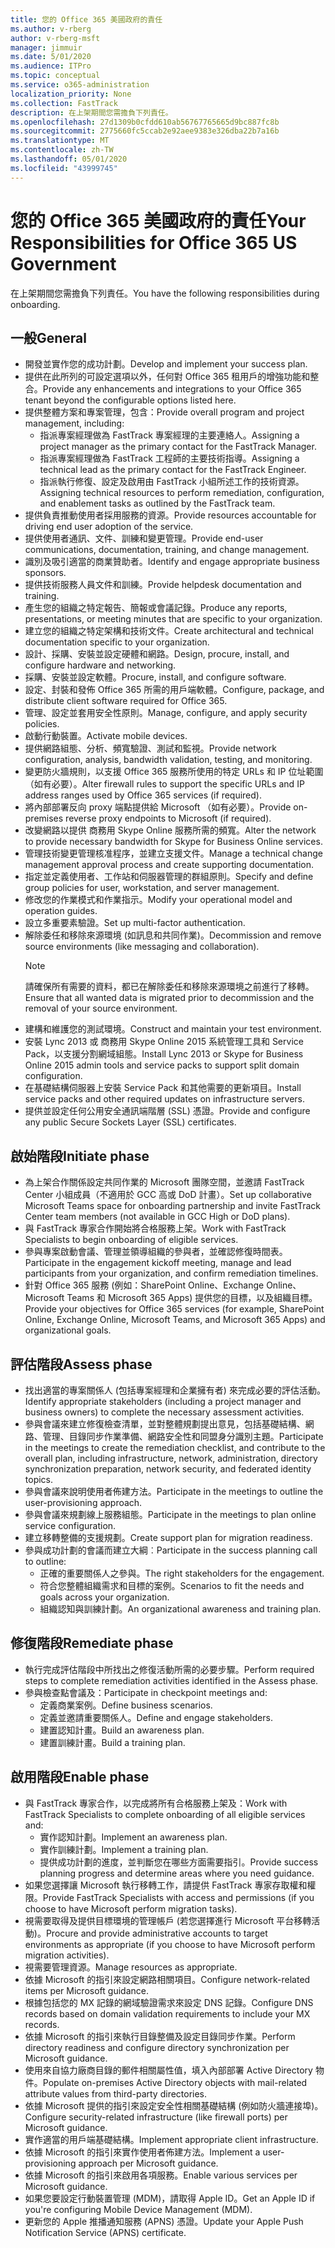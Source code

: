 ```yaml
---
title: 您的 Office 365 美國政府的責任
ms.author: v-rberg
author: v-rberg-msft
manager: jimmuir
ms.date: 5/01/2020
ms.audience: ITPro
ms.topic: conceptual
ms.service: o365-administration
localization_priority: None
ms.collection: FastTrack
description: 在上架期間您需擔負下列責任。
ms.openlocfilehash: 27d1309b0cfdd610ab56767765665d9bc887fc8b
ms.sourcegitcommit: 2775660fc5ccab2e92aee9383e326dba22b7a16b
ms.translationtype: MT
ms.contentlocale: zh-TW
ms.lasthandoff: 05/01/2020
ms.locfileid: "43999745"
---
```

# <a name="your-responsibilities-for-office-365-us-government"></a><span data-ttu-id="9df41-103">您的 Office 365 美國政府的責任</span><span class="sxs-lookup"><span data-stu-id="9df41-103">Your Responsibilities for Office 365 US Government</span></span>

<span data-ttu-id="9df41-104">在上架期間您需擔負下列責任。</span><span class="sxs-lookup"><span data-stu-id="9df41-104">You have the following responsibilities during onboarding.</span></span>
  
## <a name="general"></a><span data-ttu-id="9df41-105">一般</span><span class="sxs-lookup"><span data-stu-id="9df41-105">General</span></span>

- <span data-ttu-id="9df41-106">開發並實作您的成功計劃。</span><span class="sxs-lookup"><span data-stu-id="9df41-106">Develop and implement your success plan.</span></span>   
- <span data-ttu-id="9df41-107">提供在此所列的可設定選項以外，任何對 Office 365 租用戶的增強功能和整合。</span><span class="sxs-lookup"><span data-stu-id="9df41-107">Provide any enhancements and integrations to your Office 365 tenant beyond the configurable options listed here.</span></span>    
- <span data-ttu-id="9df41-108">提供整體方案和專案管理，包含：</span><span class="sxs-lookup"><span data-stu-id="9df41-108">Provide overall program and project management, including:</span></span>     
  - <span data-ttu-id="9df41-109">指派專案經理做為 FastTrack 專案經理的主要連絡人。</span><span class="sxs-lookup"><span data-stu-id="9df41-109">Assigning a project manager as the primary contact for the FastTrack Manager.</span></span>   
  - <span data-ttu-id="9df41-110">指派專案經理做為 FastTrack 工程師的主要技術指導。</span><span class="sxs-lookup"><span data-stu-id="9df41-110">Assigning a technical lead as the primary contact for the FastTrack Engineer.</span></span>  
  - <span data-ttu-id="9df41-111">指派執行修復、設定及啟用由 FastTrack 小組所述工作的技術資源。</span><span class="sxs-lookup"><span data-stu-id="9df41-111">Assigning technical resources to perform remediation, configuration, and enablement tasks as outlined by the FastTrack team.</span></span>   
- <span data-ttu-id="9df41-112">提供負責推動使用者採用服務的資源。</span><span class="sxs-lookup"><span data-stu-id="9df41-112">Provide resources accountable for driving end user adoption of the service.</span></span>    
- <span data-ttu-id="9df41-113">提供使用者通訊、文件、訓練和變更管理。</span><span class="sxs-lookup"><span data-stu-id="9df41-113">Provide end-user communications, documentation, training, and change management.</span></span>    
- <span data-ttu-id="9df41-114">識別及吸引適當的商業贊助者。</span><span class="sxs-lookup"><span data-stu-id="9df41-114">Identify and engage appropriate business sponsors.</span></span>     
- <span data-ttu-id="9df41-115">提供技術服務人員文件和訓練。</span><span class="sxs-lookup"><span data-stu-id="9df41-115">Provide helpdesk documentation and training.</span></span>     
- <span data-ttu-id="9df41-116">產生您的組織之特定報告、簡報或會議記錄。</span><span class="sxs-lookup"><span data-stu-id="9df41-116">Produce any reports, presentations, or meeting minutes that are specific to your organization.</span></span>     
- <span data-ttu-id="9df41-117">建立您的組織之特定架構和技術文件。</span><span class="sxs-lookup"><span data-stu-id="9df41-117">Create architectural and technical documentation specific to your organization.</span></span>     
- <span data-ttu-id="9df41-118">設計、採購、安裝並設定硬體和網路。</span><span class="sxs-lookup"><span data-stu-id="9df41-118">Design, procure, install, and configure hardware and networking.</span></span>    
- <span data-ttu-id="9df41-119">採購、安裝並設定軟體。</span><span class="sxs-lookup"><span data-stu-id="9df41-119">Procure, install, and configure software.</span></span>     
- <span data-ttu-id="9df41-120">設定、封裝和發佈 Office 365 所需的用戶端軟體。</span><span class="sxs-lookup"><span data-stu-id="9df41-120">Configure, package, and distribute client software required for Office 365.</span></span>    
- <span data-ttu-id="9df41-121">管理、設定並套用安全性原則。</span><span class="sxs-lookup"><span data-stu-id="9df41-121">Manage, configure, and apply security policies.</span></span>    
- <span data-ttu-id="9df41-122">啟動行動裝置。</span><span class="sxs-lookup"><span data-stu-id="9df41-122">Activate mobile devices.</span></span>    
- <span data-ttu-id="9df41-123">提供網路組態、分析、頻寬驗證、測試和監視。</span><span class="sxs-lookup"><span data-stu-id="9df41-123">Provide network configuration, analysis, bandwidth validation, testing, and monitoring.</span></span> 
- <span data-ttu-id="9df41-124">變更防火牆規則，以支援 Office 365 服務所使用的特定 URLs 和 IP 位址範圍（如有必要）。</span><span class="sxs-lookup"><span data-stu-id="9df41-124">Alter firewall rules to support the specific URLs and IP address ranges used by Office 365 services (if required).</span></span>
- <span data-ttu-id="9df41-125">將內部部署反向 proxy 端點提供給 Microsoft （如有必要）。</span><span class="sxs-lookup"><span data-stu-id="9df41-125">Provide on-premises reverse proxy endpoints to Microsoft (if required).</span></span>     
- <span data-ttu-id="9df41-126">改變網路以提供 商務用 Skype Online 服務所需的頻寬。</span><span class="sxs-lookup"><span data-stu-id="9df41-126">Alter the network to provide necessary bandwidth for Skype for Business Online services.</span></span>   
- <span data-ttu-id="9df41-127">管理技術變更管理核准程序，並建立支援文件。</span><span class="sxs-lookup"><span data-stu-id="9df41-127">Manage a technical change management approval process and create supporting documentation.</span></span>    
- <span data-ttu-id="9df41-128">指定並定義使用者、工作站和伺服器管理的群組原則。</span><span class="sxs-lookup"><span data-stu-id="9df41-128">Specify and define group policies for user, workstation, and server management.</span></span>    
- <span data-ttu-id="9df41-129">修改您的作業模式和作業指示。</span><span class="sxs-lookup"><span data-stu-id="9df41-129">Modify your operational model and operation guides.</span></span>   
- <span data-ttu-id="9df41-130">設立多重要素驗證。</span><span class="sxs-lookup"><span data-stu-id="9df41-130">Set up multi-factor authentication.</span></span>   
- <span data-ttu-id="9df41-131">解除委任和移除來源環境 (如訊息和共同作業)。</span><span class="sxs-lookup"><span data-stu-id="9df41-131">Decommission and remove source environments (like messaging and collaboration).</span></span> 
    > [!NOTE]
    > <span data-ttu-id="9df41-132">請確保所有需要的資料，都已在解除委任和移除來源環境之前進行了移轉。</span><span class="sxs-lookup"><span data-stu-id="9df41-132">Ensure that all wanted data is migrated prior to decommission and the removal of your source environment.</span></span>   
- <span data-ttu-id="9df41-133">建構和維護您的測試環境。</span><span class="sxs-lookup"><span data-stu-id="9df41-133">Construct and maintain your test environment.</span></span>  
- <span data-ttu-id="9df41-134">安裝 Lync 2013 或 商務用 Skype Online 2015 系統管理工具和 Service Pack，以支援分割網域組態。</span><span class="sxs-lookup"><span data-stu-id="9df41-134">Install Lync 2013 or Skype for Business Online 2015 admin tools and service packs to support split domain configuration.</span></span>    
- <span data-ttu-id="9df41-135">在基礎結構伺服器上安裝 Service Pack 和其他需要的更新項目。</span><span class="sxs-lookup"><span data-stu-id="9df41-135">Install service packs and other required updates on infrastructure servers.</span></span>     
- <span data-ttu-id="9df41-136">提供並設定任何公用安全通訊端階層 (SSL) 憑證。</span><span class="sxs-lookup"><span data-stu-id="9df41-136">Provide and configure any public Secure Sockets Layer (SSL) certificates.</span></span> 
    
## <a name="initiate-phase"></a><span data-ttu-id="9df41-137">啟始階段</span><span class="sxs-lookup"><span data-stu-id="9df41-137">Initiate phase</span></span>

- <span data-ttu-id="9df41-138">為上架合作關係設定共同作業的 Microsoft 團隊空間，並邀請 FastTrack Center 小組成員（不適用於 GCC 高或 DoD 計畫）。</span><span class="sxs-lookup"><span data-stu-id="9df41-138">Set up collaborative Microsoft Teams space for onboarding partnership and invite FastTrack Center team members (not available in GCC High or DoD plans).</span></span>   
- <span data-ttu-id="9df41-139">與 FastTrack 專家合作開始將合格服務上架。</span><span class="sxs-lookup"><span data-stu-id="9df41-139">Work with FastTrack Specialists to begin onboarding of eligible services.</span></span>    
- <span data-ttu-id="9df41-140">參與專案啟動會議、管理並領導組織的參與者，並確認修復時間表。</span><span class="sxs-lookup"><span data-stu-id="9df41-140">Participate in the engagement kickoff meeting, manage and lead participants from your organization, and confirm remediation timelines.</span></span>    
- <span data-ttu-id="9df41-141">針對 Office 365 服務 (例如：SharePoint Online、Exchange Online、Microsoft Teams 和 Microsoft 365 Apps) 提供您的目標，以及組織目標。</span><span class="sxs-lookup"><span data-stu-id="9df41-141">Provide your objectives for Office 365 services (for example, SharePoint Online, Exchange Online, Microsoft Teams, and Microsoft 365 Apps) and organizational goals.</span></span>
    
## <a name="assess-phase"></a><span data-ttu-id="9df41-142">評估階段</span><span class="sxs-lookup"><span data-stu-id="9df41-142">Assess phase</span></span>

- <span data-ttu-id="9df41-143">找出適當的專案關係人 (包括專案經理和企業擁有者) 來完成必要的評估活動。</span><span class="sxs-lookup"><span data-stu-id="9df41-143">Identify appropriate stakeholders (including a project manager and business owners) to complete the necessary assessment activities.</span></span>    
- <span data-ttu-id="9df41-144">參與會議來建立修復檢查清單，並對整體規劃提出意見，包括基礎結構、網路、管理、目錄同步作業準備、網路安全性和同盟身分識別主題。</span><span class="sxs-lookup"><span data-stu-id="9df41-144">Participate in the meetings to create the remediation checklist, and contribute to the overall plan, including infrastructure, network, administration, directory synchronization preparation, network security, and federated identity topics.</span></span> 
- <span data-ttu-id="9df41-145">參與會議來說明使用者佈建方法。</span><span class="sxs-lookup"><span data-stu-id="9df41-145">Participate in the meetings to outline the user-provisioning approach.</span></span>     
- <span data-ttu-id="9df41-146">參與會議來規劃線上服務組態。</span><span class="sxs-lookup"><span data-stu-id="9df41-146">Participate in the meetings to plan online service configuration.</span></span>    
- <span data-ttu-id="9df41-147">建立移轉整備的支援規劃。</span><span class="sxs-lookup"><span data-stu-id="9df41-147">Create support plan for migration readiness.</span></span>    
- <span data-ttu-id="9df41-148">參與成功計劃的會議而建立大綱︰</span><span class="sxs-lookup"><span data-stu-id="9df41-148">Participate in the success planning call to outline:</span></span>   
  - <span data-ttu-id="9df41-149">正確的重要關係人之參與。</span><span class="sxs-lookup"><span data-stu-id="9df41-149">The right stakeholders for the engagement.</span></span>   
  - <span data-ttu-id="9df41-150">符合您整體組織需求和目標的案例。</span><span class="sxs-lookup"><span data-stu-id="9df41-150">Scenarios to fit the needs and goals across your organization.</span></span>   
  - <span data-ttu-id="9df41-151">組織認知與訓練計劃。</span><span class="sxs-lookup"><span data-stu-id="9df41-151">An organizational awareness and training plan.</span></span>
    
## <a name="remediate-phase"></a><span data-ttu-id="9df41-152">修復階段</span><span class="sxs-lookup"><span data-stu-id="9df41-152">Remediate phase</span></span>

- <span data-ttu-id="9df41-153">執行完成評估階段中所找出之修復活動所需的必要步驟。</span><span class="sxs-lookup"><span data-stu-id="9df41-153">Perform required steps to complete remediation activities identified in the Assess phase.</span></span>  
- <span data-ttu-id="9df41-154">參與檢查點會議及：</span><span class="sxs-lookup"><span data-stu-id="9df41-154">Participate in checkpoint meetings and:</span></span>   
  - <span data-ttu-id="9df41-155">定義商業案例。</span><span class="sxs-lookup"><span data-stu-id="9df41-155">Define business scenarios.</span></span>  
  - <span data-ttu-id="9df41-156">定義並邀請重要關係人。</span><span class="sxs-lookup"><span data-stu-id="9df41-156">Define and engage stakeholders.</span></span>  
  - <span data-ttu-id="9df41-157">建置認知計畫。</span><span class="sxs-lookup"><span data-stu-id="9df41-157">Build an awareness plan.</span></span> 
  - <span data-ttu-id="9df41-158">建置訓練計畫。</span><span class="sxs-lookup"><span data-stu-id="9df41-158">Build a training plan.</span></span>
    
## <a name="enable-phase"></a><span data-ttu-id="9df41-159">啟用階段</span><span class="sxs-lookup"><span data-stu-id="9df41-159">Enable phase</span></span>

- <span data-ttu-id="9df41-160">與 FastTrack 專家合作，以完成將所有合格服務上架及：</span><span class="sxs-lookup"><span data-stu-id="9df41-160">Work with FastTrack Specialists to complete onboarding of all eligible services and:</span></span>  
  - <span data-ttu-id="9df41-161">實作認知計劃。</span><span class="sxs-lookup"><span data-stu-id="9df41-161">Implement an awareness plan.</span></span>   
  - <span data-ttu-id="9df41-162">實作訓練計劃。</span><span class="sxs-lookup"><span data-stu-id="9df41-162">Implement a training plan.</span></span>   
  - <span data-ttu-id="9df41-163">提供成功計劃的進度，並判斷您在哪些方面需要指引。</span><span class="sxs-lookup"><span data-stu-id="9df41-163">Provide success planning progress and determine areas where you need guidance.</span></span>  
- <span data-ttu-id="9df41-164">如果您選擇讓 Microsoft 執行移轉工作，請提供 FastTrack 專家存取權和權限。</span><span class="sxs-lookup"><span data-stu-id="9df41-164">Provide FastTrack Specialists with access and permissions (if you choose to have Microsoft perform migration tasks).</span></span>   
- <span data-ttu-id="9df41-165">視需要取得及提供目標環境的管理帳戶 (若您選擇進行 Microsoft 平台移轉活動)。</span><span class="sxs-lookup"><span data-stu-id="9df41-165">Procure and provide administrative accounts to target environments as appropriate (if you choose to have Microsoft perform migration activities).</span></span>    
- <span data-ttu-id="9df41-166">視需要管理資源。</span><span class="sxs-lookup"><span data-stu-id="9df41-166">Manage resources as appropriate.</span></span>     
- <span data-ttu-id="9df41-167">依據 Microsoft 的指引來設定網路相關項目。</span><span class="sxs-lookup"><span data-stu-id="9df41-167">Configure network-related items per Microsoft guidance.</span></span>    
- <span data-ttu-id="9df41-168">根據包括您的 MX 記錄的網域驗證需求來設定 DNS 記錄。</span><span class="sxs-lookup"><span data-stu-id="9df41-168">Configure DNS records based on domain validation requirements to include your MX records.</span></span>    
- <span data-ttu-id="9df41-169">依據 Microsoft 的指引來執行目錄整備及設定目錄同步作業。</span><span class="sxs-lookup"><span data-stu-id="9df41-169">Perform directory readiness and configure directory synchronization per Microsoft guidance.</span></span>   
- <span data-ttu-id="9df41-170">使用來自協力廠商目錄的郵件相關屬性值，填入內部部署 Active Directory 物件。</span><span class="sxs-lookup"><span data-stu-id="9df41-170">Populate on-premises Active Directory objects with mail-related attribute values from third-party directories.</span></span>    
- <span data-ttu-id="9df41-171">依據 Microsoft 提供的指引來設定安全性相關基礎結構 (例如防火牆連接埠)。</span><span class="sxs-lookup"><span data-stu-id="9df41-171">Configure security-related infrastructure (like firewall ports) per Microsoft guidance.</span></span>    
- <span data-ttu-id="9df41-172">實作適當的用戶端基礎結構。</span><span class="sxs-lookup"><span data-stu-id="9df41-172">Implement appropriate client infrastructure.</span></span>   
- <span data-ttu-id="9df41-173">依據 Microsoft 的指引來實作使用者佈建方法。</span><span class="sxs-lookup"><span data-stu-id="9df41-173">Implement a user-provisioning approach per Microsoft guidance.</span></span>    
- <span data-ttu-id="9df41-174">依據 Microsoft 的指引來啟用各項服務。</span><span class="sxs-lookup"><span data-stu-id="9df41-174">Enable various services per Microsoft guidance.</span></span>    
- <span data-ttu-id="9df41-175">如果您要設定行動裝置管理 (MDM)，請取得 Apple ID。</span><span class="sxs-lookup"><span data-stu-id="9df41-175">Get an Apple ID if you're configuring Mobile Device Management (MDM).</span></span>   
- <span data-ttu-id="9df41-176">更新您的 Apple 推播通知服務 (APNS) 憑證。</span><span class="sxs-lookup"><span data-stu-id="9df41-176">Update your Apple Push Notification Service (APNS) certificate.</span></span>
  